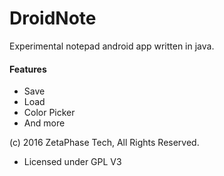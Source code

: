 # DroidNote
Experimental notepad android app written in java.

#### Features
- Save
- Load
- Color Picker
- And more

(c) 2016 ZetaPhase Tech, All Rights Reserved.
- Licensed under GPL V3
